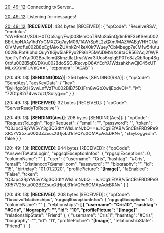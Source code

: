 [20: 49: 12]:
Connecting to Server...

[20: 49: 12]:
Connected!

[20: 49: 12]:
Listening for messages!

[20: 49: 12]:
**[RECEIVED]**: 434 bytes
[RECEIVED]: {
  "opCode": "ReceiveRSA",
  "modulus": "sWHRVcfz/SDLH0TQb9agr/Fwj008MmCoTRMuSa5nQjdmR9F3bKSe\u002BErLhpNAAy1hdYxGMXZGg7ayM06/TAWrSp5L2zQXm/MAZWABgVHHCUaIOiVMwdf\u002B8pEgfAivxZUXnkZr4ReX0Ir7Wuey7CbMbegp7e0M1w54u\u002BuPbtHIphdIQuyYtlGjw5iaPPyx2PS6rP5MAiDMN/Xc9taCR562Acj2fW/P7pejTyI1nY\u002BpJIomQSImztIIaLIryoV/wr3IUos6nglgEP0Te8JzQbRop4Sg0rb\u002B5qIX/DX\u002BdoSSCJRedvpO8AYEdYA1WdzahkhwCjiC45xUTMLxXX/mPUVtiQ==",
  "exponent": "AQAB"
}

[20: 49: 13]:
**[SENDING(RSA)]**: 256 bytes
[SENDING(RSA)]: {
  "opCode": "SendAes",
  "aesKeyData": {
    "key": "ByHfgo6tjHSvwLnfVzT\u002BIB75D3Frn8wGbXw1jEodvOI=",
    "iv": "72Dtp82rZ4vwzqzf/SoLyg=="
  }
}

[20: 49: 13]:
**[RECEIVED]**: 32 bytes
[RECEIVED]: {
  "opCode": "ServerReadyToReceive"
}

[20: 49: 13]:
**[SENDING(Aes)]**: 208 bytes
[SENDING(Aes)]: {
  "opCode": "RequestToLogin",
  "loginRequest": {
    "email": "",
    "password": "",
    "token": "Q3Jpc3RpYW5vY3g3QGdtYWlsLmNvbQ==eJrCg9lEfAB/v5nCBaFRD9Pe9XR57V25x\u002BZZsuxXtHjoLB1nVQPq6OMApAdoBRNv",
    "stayLoggedIn": false
  }
}

[20: 49: 13]:
**[RECEIVED]**: 944 bytes
[RECEIVED]: {
  "opCode": "AnswerToAutoLogin",
  "npgsqlExceptionInfos": {
    "npgsqlExceptions": 0,
    "columnName": ""
  },
  "user": {
    "username": "Cris",
    "hashtag": "#Cris",
    "email": "Cristianocx7@gmail.com",
    "password": "",
    "biography": "",
    "id": "15",
    "birthday": "01.01.2020",
    "profilePicture": "**[Image]**",
    "faEnabled": "False",
    "token": "Q3Jpc3RpYW5vY3g3QGdtYWlsLmNvbQ==eJrCg9lEfAB/v5nCBaFRD9Pe9XR57V25x\u002BZZsuxXtHjoLB1nVQPq6OMApAdoBRNv"
  }
}

[20: 49: 13]:
**[RECEIVED]**: 208 bytes
[RECEIVED]: {
  "opCode": "ReceiveRelationships",
  "npgsqlExceptionInfos": {
    "npgsqlExceptions": 0,
    "columnName": ""
  },
  "relationships": **[
    {
      "username": "Cris10",
      "hashtag": "#Cris",
      "biography": "",
      "id": "10",
      "profilePicture": "[Image]**",
      "relationshipState": "Friend"
    },
    {
      "username": "Cris11",
      "hashtag": "#Cris",
      "biography": "",
      "id": "11",
      "profilePicture": "**[Image]**",
      "relationshipState": "Friend"
    }
  ]
}

